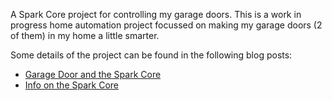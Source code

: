 A Spark Core project for controlling my garage doors.  This is a work in progress home automation project focussed on making my garage doors (2 of them) in my home a little smarter.

Some details of the project can be found in the following blog posts:
 - [Garage Door and the Spark Core](http://www.protosystem.net/post/2014/12/20/Garage-door-and-the-Spark-Core.aspx)
 - [Info on the Spark Core](https://www.spark.io/)
